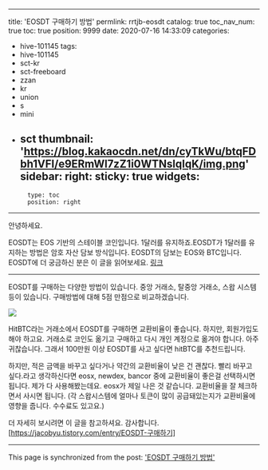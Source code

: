 
---
title: 'EOSDT 구매하기 방법'
permlink: rrtjb-eosdt
catalog: true
toc_nav_num: true
toc: true
position: 9999
date: 2020-07-16 14:33:09
categories:
- hive-101145
tags:
- hive-101145
- sct-kr
- sct-freeboard
- zzan
- kr
- union
- s
- mini
- sct
thumbnail: 'https://blog.kakaocdn.net/dn/cyTkWu/btqFDbh1VFI/e9ERmWl7zZ1i0WTNslqIqK/img.png'
sidebar:
    right:
        sticky: true
widgets:
    -
        type: toc
        position: right
---


안녕하세요.

EOSDT는 EOS 기반의 스테이블 코인입니다. 1달러를 유지하죠.EOSDT가 1달러를 유지하는 방법은 암호 자산 담보 방식입니다. EOSDT의 담보는 EOS와 BTC입니다. EOSDT에 더 궁금하신 분은 이 글을 읽어보세요. [링크](https://jacobyu.tistory.com/entry/EOSDT-%EC%82%AC%EC%9A%A9%EC%9E%90%EC%99%80-%EB%B3%B4%EC%9C%A0%EC%9E%90?category=829746)


---


EOSDT를 구매하는 다양한 방법이 있습니다. 중앙 거래소, 탈중앙 거래소, 스왑 시스템 등이 있습니다. 구매방법에 대해 5점 만점으로 비교하겠습니다.


![](https://blog.kakaocdn.net/dn/cyTkWu/btqFDbh1VFI/e9ERmWl7zZ1i0WTNslqIqK/img.png)


HitBTC라는 거래소에서 EOSDT를 구매하면 교환비율이 좋습니다. 하지만, 회원가입도 해야 하고요. 거래소로 코인도 옮기고 구매하고 다시 개인 계정으로 옮겨야 합니다. 아주 귀찮습니다. 그래서 100만원 이상 EOSDT를 사고 싶다면 hitBTC를 추천드립니다.

하지만, 적은 금액을 바꾸고 싶다거나 약간의 교환비율이 낮은 건 괜찮다. 빨리 바꾸고 싶다.라고 생각하신다면 eosx, newdex, bancor 중에 교환비율이 좋은걸 선택하시면 됩니다. 제가 다 사용해봤는데요. eosx가 제일 나은 것 같습니다. 교환비율을 잘 체크하면서 사시면 됩니다. (각 스왑시스템에 얼마나 토큰이 많이 공급돼있는지가 교환비율에 영향을 줍니다. 수수료도 있고요.)

더 자세히 보시려면 이 글을 참고하셔요. 감사합니다.
[https://jacobyu.tistory.com/entry/EOSDT-구매하기]

- - -

This page is synchronized from the post: ['EOSDT 구매하기 방법'](https://steemit.com/@jacobyu/rrtjb-eosdt)
